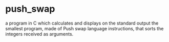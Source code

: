 # push_swap
a program in C which calculates and displays on the standard output the smallest program, made of Push swap language instructions, that sorts the integers received as arguments.
